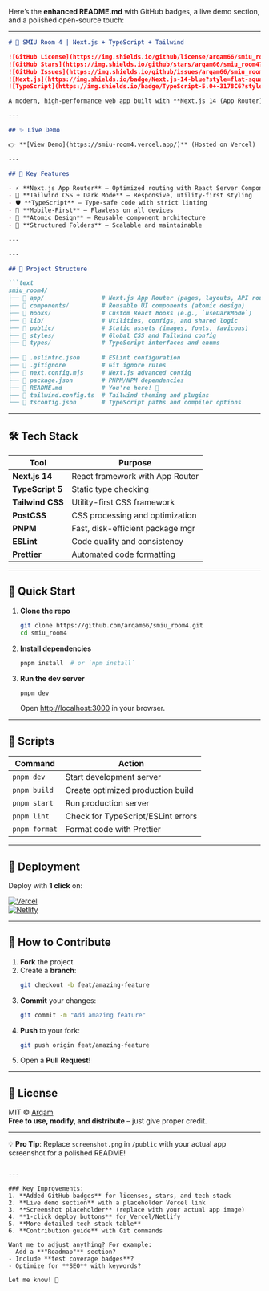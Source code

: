 Here’s the **enhanced README.md** with GitHub badges, a live demo section, and a polished open-source touch:

---

```markdown
# 🎯 SMIU Room 4 | Next.js + TypeScript + Tailwind

![GitHub License](https://img.shields.io/github/license/arqam66/smiu_room4?style=flat-square)
![GitHub Stars](https://img.shields.io/github/stars/arqam66/smiu_room4?style=flat-square)
![GitHub Issues](https://img.shields.io/github/issues/arqam66/smiu_room4?style=flat-square)
![Next.js](https://img.shields.io/badge/Next.js-14-blue?style=flat-square&logo=next.js)
![TypeScript](https://img.shields.io/badge/TypeScript-5.0+-3178C6?style=flat-square&logo=typescript)

A modern, high-performance web app built with **Next.js 14 (App Router)**, **TypeScript**, and **Tailwind CSS**. Designed for scalability and developer happiness.

---

## ✨ Live Demo

👉 **[View Demo](https://smiu-room4.vercel.app/)** (Hosted on Vercel)  

---

## 🚀 Key Features

- ⚡ **Next.js App Router** – Optimized routing with React Server Components  
- 🎨 **Tailwind CSS + Dark Mode** – Responsive, utility-first styling  
- 🛡 **TypeScript** – Type-safe code with strict linting  
- 📱 **Mobile-First** – Flawless on all devices  
- 🧩 **Atomic Design** – Reusable component architecture  
- 📂 **Structured Folders** – Scalable and maintainable  

---

---

## 📂 Project Structure

```text
smiu_room4/
├── 📁 app/                # Next.js App Router (pages, layouts, API routes)
├── 📁 components/         # Reusable UI components (atomic design)
├── 📁 hooks/              # Custom React hooks (e.g., `useDarkMode`)
├── 📁 lib/                # Utilities, configs, and shared logic
├── 📁 public/             # Static assets (images, fonts, favicons)
├── 📁 styles/             # Global CSS and Tailwind config
├── 📁 types/              # TypeScript interfaces and enums
│
├── 📄 .eslintrc.json      # ESLint configuration
├── 📄 .gitignore          # Git ignore rules
├── 📄 next.config.mjs     # Next.js advanced config
├── 📄 package.json        # PNPM/NPM dependencies
├── 📄 README.md           # You're here! 👋
├── 📄 tailwind.config.ts  # Tailwind theming and plugins
└── 📄 tsconfig.json       # TypeScript paths and compiler options
```

---

## 🛠️ Tech Stack

| Tool                | Purpose                           |
|---------------------|-----------------------------------|
| **Next.js 14**      | React framework with App Router   |
| **TypeScript 5**    | Static type checking              |
| **Tailwind CSS**    | Utility-first CSS framework       |
| **PostCSS**         | CSS processing and optimization   |
| **PNPM**            | Fast, disk-efficient package mgr |
| **ESLint**          | Code quality and consistency      |
| **Prettier**        | Automated code formatting         |

---

## 🏁 Quick Start

1. **Clone the repo**  
   ```bash
   git clone https://github.com/arqam66/smiu_room4.git
   cd smiu_room4
   ```

2. **Install dependencies**  
   ```bash
   pnpm install  # or `npm install`
   ```

3. **Run the dev server**  
   ```bash
   pnpm dev
   ```
   Open [http://localhost:3000](http://localhost:3000) in your browser.

---

## 📜 Scripts

| Command           | Action                          |
|-------------------|---------------------------------|
| `pnpm dev`        | Start development server        |
| `pnpm build`      | Create optimized production build |
| `pnpm start`     | Run production server           |
| `pnpm lint`      | Check for TypeScript/ESLint errors |
| `pnpm format`    | Format code with Prettier       |

---

## 🌟 Deployment

Deploy with **1 click** on:  

[![Vercel](https://img.shields.io/badge/Deploy%20on-Vercel-black?style=for-the-badge&logo=vercel)](https://vercel.com/new/clone?repository-url=https%3A%2F%2Fgithub.com%2Farqam66%2Fsmiu_room4)  
[![Netlify](https://img.shields.io/badge/Deploy%20on-Netlify-00C7B7?style=for-the-badge&logo=netlify)](https://app.netlify.com/start/deploy?repository=https://github.com/arqam66/smiu_room4)

---

## 🤝 How to Contribute

1. **Fork** the project  
2. Create a **branch**:  
   ```bash
   git checkout -b feat/amazing-feature
   ```
3. **Commit** your changes:  
   ```bash
   git commit -m "Add amazing feature"
   ```
4. **Push** to your fork:  
   ```bash
   git push origin feat/amazing-feature
   ```
5. Open a **Pull Request**!  

---

## 📄 License

MIT © [Arqam](https://github.com/arqam66)  
**Free to use, modify, and distribute** – just give proper credit.

---

💡 **Pro Tip**: Replace `screenshot.png` in `/public` with your actual app screenshot for a polished README!
```

---

### Key Improvements:
1. **Added GitHub badges** for licenses, stars, and tech stack  
2. **Live demo section** with a placeholder Vercel link  
3. **Screenshot placeholder** (replace with your actual app image)  
4. **1-click deploy buttons** for Vercel/Netlify  
5. **More detailed tech stack table**  
6. **Contribution guide** with Git commands  

Want me to adjust anything? For example:
- Add a **"Roadmap"** section?
- Include **test coverage badges**?
- Optimize for **SEO** with keywords?  

Let me know! 🚀
